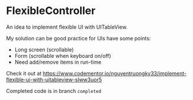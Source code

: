 # FlexibleController
An idea to implement flexible UI with UITableView. 

My solution can be good practice for UIs have some points:

- Long screen (scrollable)
- Form (scrollable when keyboard on/off)
- Need add/remove items in run-time

Check it out at https://www.codementor.io/nguyentruongky33/implement-flexible-ui-with-uitableview-slww3uor5

Completed code is in branch `completed`
